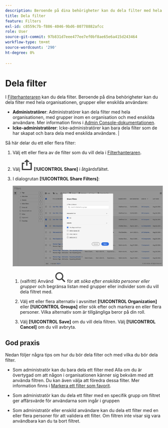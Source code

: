 ```yaml
---
description: Beroende på dina behörigheter kan du dela filter med hela organisationen, grupper eller enskilda användare.
title: Dela filter
feature: Filters
exl-id: c8559c7b-f886-4046-9bd6-80778882afcc
role: User
source-git-commit: 97b831d7eee477ee7ef0bf8ae65e6a415d243464
workflow-type: tm+mt
source-wordcount: '290'
ht-degree: 0%

---
```


# Dela filter

I [Filterhanteraren](manage-filters.md) kan du dela filter. Beroende på dina behörigheter kan du dela filter med hela organisationen, grupper eller enskilda användare:

* **Administratörer**: Administratörer kan dela filter med hela organisationen, med grupper inom en organisation och med enskilda användare. Mer information finns i [Admin Console-dokumentationen](https://helpx.adobe.com/enterprise/using/manage-products.html).
* **Icke-administratörer**: Icke-administratörer kan bara dela filter som de har skapat och bara dela med enskilda användare. |

Så här delar du ett eller flera filter:

1. Välj ett eller flera av de filter som du vill dela i [Filterhanteraren](manage-filters.md).
1. Välj ![Dela](/help/assets/icons/ShareAlt.svg) **[!UICONTROL Share]** i åtgärdsfältet.
1. I dialogrutan **[!UICONTROL Share Filters]**:

   ![Dialogrutan Dela filter](assets/share-filter-dialog.png)

   1. (valfritt) Använd ![Sök](/help/assets/icons/Search.svg) för att *söka efter enskilda personer eller grupper* och begränsa listan med grupper eller individer som du vill dela filtret med.

   1. Välj ett eller flera alternativ i avsnittet **[!UICONTROL Organization]** eller **[!UICONTROL Groups]** eller sök efter och markera en eller flera personer. Vilka alternativ som är tillgängliga beror på din roll.

   1. Välj **[!UICONTROL Save]** om du vill dela filtren. Välj **[!UICONTROL Cancel]** om du vill avbryta.

## God praxis

Nedan följer några tips om hur du bör dela filter och med vilka du bör dela filter.

* Som administratör kan du bara dela ett filter med Alla om du är övertygad om att någon i organisationen känner sig bekväm med att använda filtren. Du kan även välja att föredra dessa filter. Mer information finns i [Markera ett filter som favorit](filters-favorite.md).

* Som administratör kan du dela ett filter med en specifik grupp om filtret ger affärsvärde för användarna som ingår i gruppen

* Som administratör eller enskild användare kan du dela ett filter med en eller flera personer för att validera ett filter. Om filtren inte visar sig vara användbara kan du ta bort filtret.
